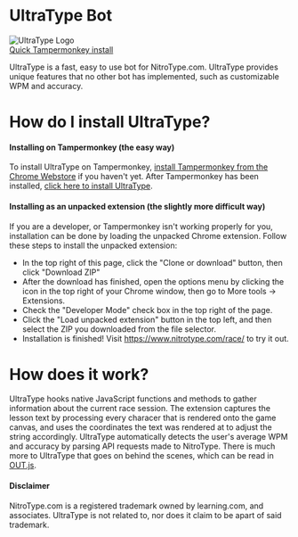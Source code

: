 # UltraType Bot
![UltraType Logo](https://github.com/ultratype/UltraTypeBot/raw/master/ico/logo.png)
<br>
[Quick Tampermonkey install](https://github.com/ultratype/UltraTypeBot/raw/master/UltraType.user.js)

UltraType is a fast, easy to use bot for NitroType.com. UltraType provides unique features that no other bot has implemented, such as customizable WPM and accuracy.

# How do I install UltraType?

#### Installing on Tampermonkey (the easy way)
To install UltraType on Tampermonkey, [install Tampermonkey from the Chrome Webstore](https://chrome.google.com/webstore/detail/tampermonkey/dhdgffkkebhmkfjojejmpbldmpobfkfo) if you haven't yet. After Tampermonkey has been installed, [click here to install UltraType](https://github.com/ultratype/UltraTypeBot/raw/master/UltraType.user.js).
#### Installing as an unpacked extension (the slightly more difficult way)
If you are a developer, or Tampermonkey isn't working properly for you, installation can be done by loading the unpacked Chrome extension. Follow these steps to install the unpacked extension:
- In the top right of this page, click the "Clone or download" button, then click "Download ZIP"
- After the download has finished, open the options menu by clicking the icon in the top right of your Chrome window, then go to More tools -> Extensions.
- Check the "Developer Mode" check box in the top right of the page.
- Click the "Load unpacked extension" button in the top left, and then select the ZIP you downloaded from the file selector.
- Installation is finished! Visit https://www.nitrotype.com/race/ to try it out.

# How does it work?
UltraType hooks native JavaScript functions and methods to gather information about the current race session. The extension captures the lesson text by processing every characer that is rendered onto the game canvas, and uses the coordinates the text was rendered at to adjust the string accordingly. UltraType automatically detects the user's average WPM and accuracy by parsing API requests made to NitroType. There is much more to UltraType that goes on behind the scenes, which can be read in [OUT.js](https://github.com/ultratype/UltraTypeBot/blob/master/OUT/OUT.js).

#### Disclaimer
NitroType.com is a registered trademark owned by learning.com, and associates. UltraType is not related to, nor does it claim to be apart of said trademark.
